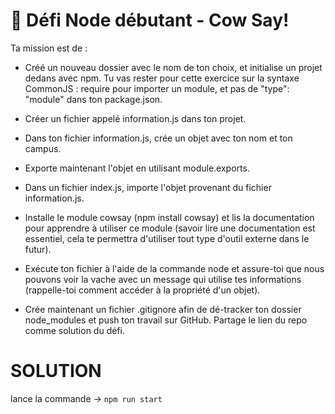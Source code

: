 # 💪 Défi Node débutant - Cow Say!

Ta mission est de :

+ Créé un nouveau dossier avec le nom de ton choix, et initialise un projet dedans avec npm.
Tu vas rester pour cette exercice sur la syntaxe CommonJS : require pour importer un module, et pas de "type": "module" dans ton package.json.

+ Créer un fichier appelé information.js dans ton projet.
+ Dans ton fichier information.js, crée un objet avec ton nom et ton campus.
+ Exporte maintenant l'objet en utilisant module.exports.
+ Dans un fichier index.js, importe l'objet provenant du fichier information.js.
+ Installe le module cowsay (npm install cowsay) et lis la documentation pour apprendre à utiliser ce module (savoir lire une documentation est essentiel, cela te permettra d'utiliser tout type d'outil externe dans le futur).
+ Exécute ton fichier à l'aide de la commande node et assure-toi que nous pouvons voir la vache avec un message qui utilise tes informations (rappelle-toi comment accéder à la propriété d'un objet).
+ Crée maintenant un fichier .gitignore afin de dé-tracker ton dossier node_modules et push ton travail sur GitHub. Partage le lien du repo comme solution du défi.

# SOLUTION  
lance la commande -> ```npm run start``` 